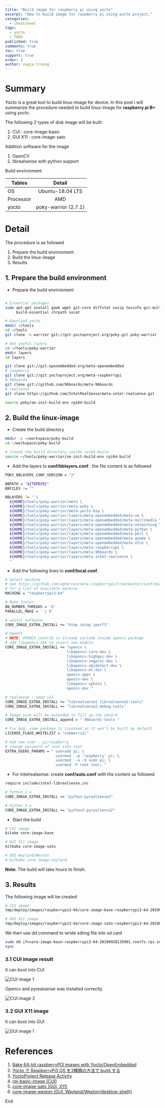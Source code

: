 ```yaml
---
title: "Build image for raspberry pi using yocto"
excerpt: "How to build image for raspberry pi using yocto project."
categories: 
  - cheatsheet
tags: 
  - yocto
  - TODO
published: true
comments: true
toc: true
support: true
order: 9
author: vugia.truong
---
```



# Summary

Yocto is a great tool to build linux-image for device. 
In this post i will summarize the procedure needed to build linux-image 
for **raspberry pi B+** using yocto.

The following 2 types of disk image will be built:

1. CUI : core-image-basic
2. GUI X11 : core-image-sato

Addition software for the image

1. OpenCV
2. librealsense with python support

Build environment

| Tables   |      Detail      |  
|----------|:-------------:|
| OS |  Ubuntu-18.04 LTS | 
| Processor |  AMD   |   
| yocto | poky-warrior (2.7.1) |    


# Detail

The procedure is as followed

1. Prepare the build environment
2. Build the linux-image
3. Results

## 1. Prepare the build environment

* Prepare the build environment

```bash

# Essential packages
sudo apt-get install gawk wget git-core diffstat unzip texinfo gcc-multilib \
     build-essential chrpath socat

# Download yocto
mkdir ~/tools
cd ~/tools
git clone -b warrior git://git.yoctoproject.org/poky.git poky-warrior

# Get useful layers
cd ~/tools/poky-warrior
mkdir layers
cd layers

git clone git://git.openembedded.org/meta-openembedded
# raspberry
git clone git://git.yoctoproject.org/meta-raspberrypi
# 96boards
git clone git://github.com/96boards/meta-96boards
# realsense
git clone https://github.com/IntelRealSense/meta-intel-realsense.git

source poky/oe-init-build-env rpi64-build


```

## 2. Build the linux-image

* Create the build directory

```bash
mkdir -p ~/workspace/poky-build
cd ~/workspace/poky-build

# Create the build directory inside rpi64-build
source ~/tools/poky-warrior/oe-init-build-env rpi64-build

```

* Add the layers to **conf/bblayers.conf** . the file content is as followed

```bash
POKY_BBLAYERS_CONF_VERSION = "2"

BBPATH = "${TOPDIR}"
BBFILES ?= ""

BBLAYERS ?= " \
  ${HOME}/tools/poky-warrior/meta \
  ${HOME}/tools/poky-warrior/meta-poky \
  ${HOME}/tools/poky-warrior/meta-yocto-bsp \
  ${HOME}/tools/poky-warrior/layers/meta-openembedded/meta-oe \
  ${HOME}/tools/poky-warrior/layers/meta-openembedded/meta-multimedia \
  ${HOME}/tools/poky-warrior/layers/meta-openembedded/meta-networking \
  ${HOME}/tools/poky-warrior/layers/meta-openembedded/meta-python \
  ${HOME}/tools/poky-warrior/layers/meta-openembedded/meta-perl \
  ${HOME}/tools/poky-warrior/layers/meta-openembedded/meta-gnome \
  ${HOME}/tools/poky-warrior/layers/meta-openembedded/meta-xfce \
  ${HOME}/tools/poky-warrior/layers/meta-raspberrypi \
  ${HOME}/tools/poky-warrior/layers/meta-96boards \
  ${HOME}/tools/poky-warrior/layers/meta-intel-realsense \
  "

```

* Add the following lines to **conf/local.conf**.

```bash
# Select machine
# See https://github.com/agherzan/meta-raspberrypi/tree/master/conf/machine 
# for a list of available machine
MACHINE = "raspberrypi3-64"

# Make faster
BB_NUMBER_THREADS = '6'
PARALLEL_MAKE = '-j 6'

# useful software
CORE_IMAGE_EXTRA_INSTALL += "htop iotop iperf3"

# OpenCV 
# NOTE: OPENCV_contrib is already include inside opencv package
# add libopencv-XXX to insert new module 
CORE_IMAGE_EXTRA_INSTALL += "opencv \
                            libopencv-core-dev \
                            libopencv-highgui-dev \
                            libopencv-imgproc-dev \ 
                            libopencv-objdetect-dev \
                            libopencv-ml-dev \
                            opencv-apps \
                            opencv-dev \
                            libopencv-xphoto \
                            opencv-dev "

# realsense : need x11
CORE_IMAGE_EXTRA_INSTALL += "librealsense2 librealsense2-tools"
CORE_IMAGE_EXTRA_INSTALL += "librealsense2-debug-tools"

# Image size will be extended to fill up the sdcard
CORE_IMAGE_EXTRA_INSTALL_append = " 96boards-tools "

# Fix bug: some package is licensed so it won't be built by default
LICENSE_FLAGS_WHITELIST = "commercial"

# Add new user : pi/raspberry
# change password of root into root
EXTRA_USERS_PARAMS = " useradd pi; \
                       usermod  -p 'raspberry' pi; \
                       usermod  -a -G sudo pi; \
                       usermod -P root root; "
```

* For intelrealsense: create **conf/auto.conf** with the content as followed

```bash
require include/intel-librealsense.inc

# Python 2.x
CORE_IMAGE_EXTRA_INSTALL += "python-pyrealsense2"

# Python 3.x
CORE_IMAGE_EXTRA_INSTALL += "python3-pyrealsense2"
```

* Start the build

```bash
# CUI image
bitake core-image-base

# GUI X11 image
bitbake core-image-sato

# GUI Wayland/Weston
# bitbake core-image-wayland
```

**Note:** The build will take hours to finish.

## 3. Results

The following image will be created

```bash
# CUI image
tmp/deploy/images/raspberrypi3-64/core-image-base-raspberrypi3-64-20190928135901.rootfs.rpi-sdimg

# GUI X11 image
tmp/deploy/images/raspberrypi3-64/core-image-sato-raspberrypi3-64-20190928134950.rootfs.rpi-sdimg

```

We then use dd command to wride sdimg file into sd card

```bash
sudo dd if=core-image-base-raspberrypi3-64-20190928135901.rootfs.rpi-sdimg of=/dev/sdX bs=4M status=progress
sync
```

### 3.1 CUI image result

It can boot into CUI

![CUI image 1](/assets/images/yocto/rpi_64_cui_1.jpg)

Opencv and pyrealsense was installed correctly

![CUI image 2](/assets/images/yocto/rpi_64_cui_2.jpg)

### 3.2 GUI X11 image

It can boot into GUI

![GUI image 1](/assets/images/yocto/rpi_64_gui_1.jpg)

# References

1. [Bake 64-bit raspberryPI3 images with Yocto/OpenEmbedded](https://himvis.com/bake-64-bit-raspberrypi3-images-with-yoctoopenembedded/)
2. [Yocto で RaspberryPi3 OS を3種類の方法で build する](https://qiita.com/naohikowatanabe/items/fb7abb2db601013b8e7a)
3. [YoctoProject Release Activity](https://wiki.yoctoproject.org/wiki/Releases)
4. [rpi-basic-image (CUI)](https://www.usagi1975.com/24mar172100/)
5. [core-image-sato (GUI, X11)](http://mickey-happygolucky.hatenablog.com/entry/2017/02/08/013946)
6. [core-image-weston (GUI, Wayland/Weston(desktop-shell))](http://mickey-happygolucky.hatenablog.com/entry/2017/05/31/011009)


End